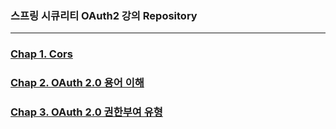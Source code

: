 ### 스프링 시큐리티 OAuth2 강의 Repository

------

### [Chap 1. Cors](https://github.com/keepbang/spring-security-oauth2/blob/main/chap1.md)
### [Chap 2. OAuth 2.0 용어 이해](https://github.com/keepbang/spring-security-oauth2/blob/main/chap2.md)
### [Chap 3. OAuth 2.0 권한부여 유형](https://github.com/keepbang/spring-security-oauth2/blob/main/chap3.md)

